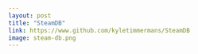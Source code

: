 ```yaml
---
layout: post
title: "SteamDB"
link: https://www.github.com/kyletimmermans/SteamDB
image: steam-db.png
---
```


